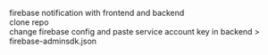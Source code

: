 firebase notification with frontend and backend<br>
clone repo <br>
change firebase config  and paste service account key in backend > firebase-adminsdk.json<br>
